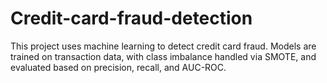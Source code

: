 # Credit-card-fraud-detection
This project uses machine learning to detect credit card fraud. Models are trained on transaction data, with class imbalance handled via SMOTE, and evaluated based on precision, recall, and AUC-ROC.
